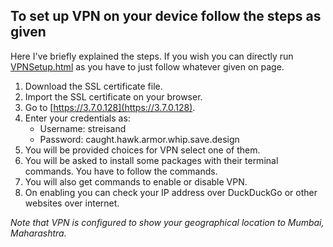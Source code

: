 ## To set up VPN on your device follow the steps as given

Here I've briefly explained the steps. If you wish you can directly run [VPNSetup.html](VPNSetup.html) as you have to just follow whatever given on page.
1. Download the SSL certificate file.
2. Import the SSL certificate on your browser.
3. Go to [https://3.7.0.128](https://3.7.0.128).
4. Enter your credentials as:
   - Username: streisand
   - Password: caught.hawk.armor.whip.save.design
5. You will be provided choices for VPN select one of them.
6. You will be asked to install some packages with their terminal commands. You have to follow the commands.
7. You will also get commands to enable or disable VPN.
8. On enabling you can check your IP address over DuckDuckGo or other websites over internet. 

*Note that VPN is configured to show your geographical location to Mumbai, Maharashtra.*
